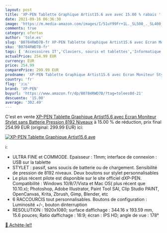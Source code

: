 ```yaml
---
layout: post
title: 'XP-PEN Tablette Graphique Artist15.6 ave avec 15.00 % rabais '
date: 2021-09-16 06:36:30
image: 'https://m.media-amazon.com/images/I/51uY99Fr+1L._SL500_._SL400_.jpg'
comments: true
category: ofertas
author: 'tole.es'
slug: 'B0784RWD7B-fr XP-PEN Tablette Graphique Artist15.6 avec Ecran Moniteur...'
sku: 'B0784RWD7B-fr'
tags: [ 'Accessoires IT','Claviers, souris et tablettes','Informatique','Tablettes graphiques','xp-pen', ]
actualPrice: 254.99 EUR
currency: EUR
price: 254.99
comparePrice: 299.99 EUR
prodname: 'XP-PEN Tablette Graphique Artist15.6 avec Ecran Moniteur Stylet sans Batterie Pression 8192 Niveaux'
country: 'fr'
flag: '🇫🇷'
brand: 'XP-PEN'
buyurl: 'https://www.amazon.fr/dp/B0784RWD7B/?tag=tolees0d-21'
descuento: '15.00'
average: '302.49'
---
```


C'est en vente [XP-PEN Tablette Graphique Artist15.6 avec Ecran Moniteur Stylet sans Batterie Pression 8192 Niveaux](https://www.amazon.fr/dp/B0784RWD7B/?tag=tolees0d-21)  à  15.00 % de réduction, prix final  254.99 EUR (original: 299.99 EUR) ici:

[![XP-PEN Tablette Graphique Artist15.6 ave](https://m.media-amazon.com/images/I/51uY99Fr+1L._SL500_._SL400_.jpg)](https://www.amazon.fr/dp/B0784RWD7B/?tag=tolees0d-21)

ℹ️:

- ULTRA FINE et COMMODE. Epaisseur : 11mm; interface de connexion : USB sur la tablette
- STYLET : passif, sans soucis de batterie ou de chargement. Sensibilité de pression de 8192 niveaux. Deux boutons sur stylet personnalisables
- Le plus récent pilote est disponible sur le site officiel dXP-PEN. Compatibilité : Windows 10/8/7/Vista et Mac OS( plus récent que 10.10.x); Photoshop, Adobe Illustrator, Paint Tool SAI, Clip Studio PAINT, OpenCanvas, Krita, Zbrush, Gimp, Blender, etc
- 6 RACCOURCIS tout personnalisables. Boutons de configuration : Luminosité +/-, bouton dinterruption
- RESOLUTION : 1920x1080; surface daffichage : 344.16 x 193.59 mm, 15.6 pouces; Ratio daffichage : 16:9; écran : IPS HD; angle de vue : 178°

[🛒 Achète-le!!](https://www.amazon.fr/dp/B0784RWD7B/?tag=tolees0d-21)
